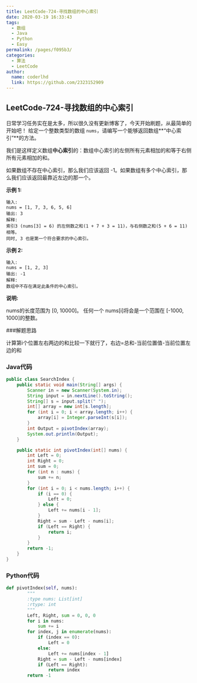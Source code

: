 ```yaml
---
title: LeetCode-724-寻找数组的中心索引
date: 2020-03-19 16:33:43
tags: 
  - 数组
  - Java
  - Python
  - Easy
permalink: /pages/f095b3/
categories: 
  - 算法
  - LeetCode
author: 
  name: coderlhd
  link: https://github.com/2323152909
---
```

## LeetCode-724-寻找数组的中心索引
日常学习任务实在是太多，所以很久没有更新博客了，今天开始刷题，从最简单的开始吧！
给定一个整数类型的数组 `nums`，请编写一个能够返回数组**“中心索引”**的方法。

我们是这样定义数组**中心索引**的：数组中心索引的左侧所有元素相加的和等于右侧所有元素相加的和。

如果数组不存在中心索引，那么我们应该返回 -1。如果数组有多个中心索引，那么我们应该返回最靠近左边的那一个。

<!--more-->

**示例 1:**

```
输入: 
nums = [1, 7, 3, 6, 5, 6]
输出: 3
解释: 
索引3 (nums[3] = 6) 的左侧数之和(1 + 7 + 3 = 11)，与右侧数之和(5 + 6 = 11)相等。
同时, 3 也是第一个符合要求的中心索引。
```

**示例 2:**

```
输入: 
nums = [1, 2, 3]
输出: -1
解释: 
数组中不存在满足此条件的中心索引。
```

**说明:**
<div class="note info"><p>
nums的长度范围为 [0, 10000]。
任何一个 nums[i]将会是一个范围在 [-1000, 1000]的整数。
</p></div>
###解题思路

计算第i个位置左右两边的和比较一下就行了，右边=总和-当前位置值-当前位置左边的和

### Java代码

```java
public class SearchIndex {
    public static void main(String[] args) {
        Scanner in = new Scanner(System.in);
        String input = in.nextLine().toString();
        String[] s = input.split(" ");
        int[] array = new int[s.length];
        for (int i = 0; i < array.length; i++) {
            array[i] = Integer.parseInt(s[i]);
        }
        int Output = pivotIndex(array);
        System.out.println(Output);
    }

    public static int pivotIndex(int[] nums) {
        int Left = 0;
        int Right = 0;
        int sum = 0;
        for (int n : nums) {
            sum += n;
        }
        for (int i = 0; i < nums.length; i++) {
            if (i == 0) {
                Left = 0;
            } else {
                Left += nums[i - 1];
            }
            Right = sum - Left - nums[i];
            if (Left == Right) {
                return i;
            }
        }
        return -1;
    }
}
```
### Python代码

```python
def pivotIndex(self, nums):
        """
        :type nums: List[int]
        :rtype: int
        """
        Left, Right, sum = 0, 0, 0
        for i in nums:
            sum += i
        for index, j in enumerate(nums):
            if (index == 0):
                Left = 0
            else:
                Left += nums[index - 1]
            Right = sum - Left - nums[index]
            if (Left == Right):
                return index
        return -1
```

